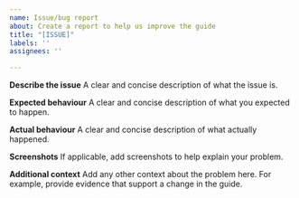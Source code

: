 ```yaml
---
name: Issue/bug report
about: Create a report to help us improve the guide
title: "[ISSUE]"
labels: ''
assignees: ''

---
```


**Describe the issue**
A clear and concise description of what the issue is.

**Expected behaviour**
A clear and concise description of what you expected to happen.

**Actual behaviour**
A clear and concise description of what actually happened.

**Screenshots**
If applicable, add screenshots to help explain your problem.

**Additional context**
Add any other context about the problem here. For example, provide evidence that support a change in the guide.
